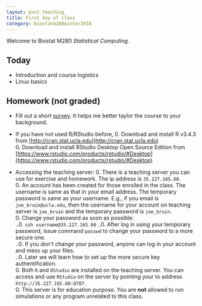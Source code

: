 ```yaml
---
layout: post_teaching
title: First day of class
category: biostatm280winter2018
---
```


Welcome to Biostat M280 *Statistical Computing*. 

## Today

* Introduction and course logistics  
* Linux basics

## Homework (not graded)

* Fill out a short [survey](https://www.surveymonkey.com/r/V77BLQ3). It helps me better taylor the course to your background.

* If you have not used R/RStudio before, 
  0. Download and install R v3.4.3 from [http://cran.stat.ucla.edu](http://cran.stat.ucla.edu)   
  0. Download and install RStudio Desktop Open Source Edition from [https://www.rstudio.com/products/rstudio/#Desktop](https://www.rstudio.com/products/rstudio/#Desktop) 
  
* Accessing the teaching server:
  0. There is a teaching server you can use for exercise and homework. The ip address is `35.227.165.60`.  
  0. An account has been created for those enrolled in the class. The username is same as that in your email address. The temporary password is same as your username. E.g., if you email is `joe_bruin@ucla.edu`, then the username for your account on teaching server is `joe_bruin` and the temporary password is `joe_bruin`.  
  0. Change your password as soon as possible:  
  ..0. `ssh username@35.227.165.60`
  ..0. After log in using your temporary password, issue command `passwd` to change your password to a more secure one.  
  ..0. If you don't change your password, anyone can log in your account and mess up your files.  
  ..0. Later we will learn how to set up the more secure key authentification.  
  0. Both `R` and `RStudio`  are installed on the teaching server. You can access and use `RStudio` on the server by pointing your to address `http://35.227.165.60:8787`.  
  0. This server is for education purpose. You are **not** allowed to run simulations or any program unrelated to this class.